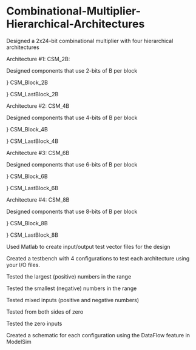 # Combinational-Multiplier-Hierarchical-Architectures
Designed a 2x24-bit combinational multiplier with four hierarchical architectures

Architecture #1: CSM_2B:

Designed components that use 2-bits of B per block

}  CSM_Block_2B

}  CSM_LastBlock_2B

Architecture #2: CSM_4B

Designed components that use 4-bits of B per block

}  CSM_Block_4B

}  CSM_LastBlock_4B

Architecture #3: CSM_6B

Designed components that use 6-bits of B per block

}  CSM_Block_6B

}  CSM_LastBlock_6B

Architecture #4: CSM_8B

Designed components that use 8-bits of B per block

}  CSM_Block_8B

}  CSM_LastBlock_8B

Used Matlab to create input/output test vector files for the design

Created a testbench with 4 configurations to test each architecture using your I/O files.

Tested the largest (positive) numbers in the range

Tested the smallest (negative) numbers in the range

Tested mixed inputs (positive and negative numbers)

Tested from both sides of zero

Tested the zero inputs

Created a schematic for each configuration using the DataFlow feature in ModelSim
